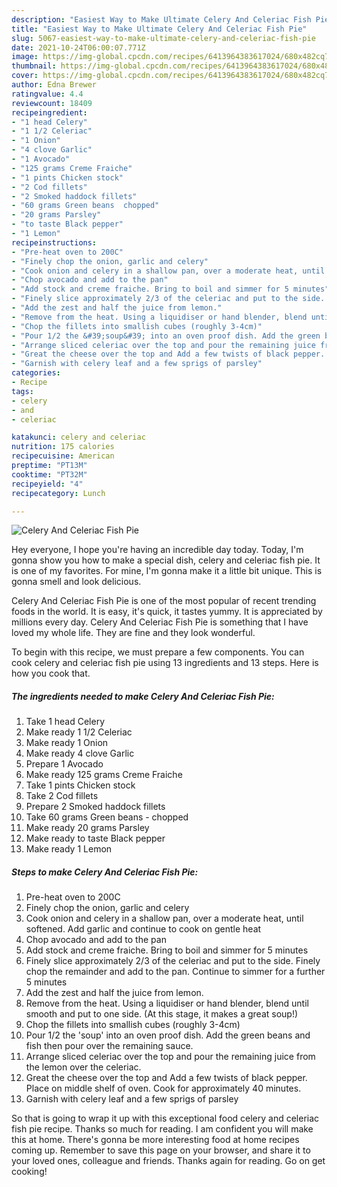 ```yaml
---
description: "Easiest Way to Make Ultimate Celery And Celeriac Fish Pie"
title: "Easiest Way to Make Ultimate Celery And Celeriac Fish Pie"
slug: 5067-easiest-way-to-make-ultimate-celery-and-celeriac-fish-pie
date: 2021-10-24T06:00:07.771Z
image: https://img-global.cpcdn.com/recipes/6413964383617024/680x482cq70/celery-and-celeriac-fish-pie-recipe-main-photo.jpg
thumbnail: https://img-global.cpcdn.com/recipes/6413964383617024/680x482cq70/celery-and-celeriac-fish-pie-recipe-main-photo.jpg
cover: https://img-global.cpcdn.com/recipes/6413964383617024/680x482cq70/celery-and-celeriac-fish-pie-recipe-main-photo.jpg
author: Edna Brewer
ratingvalue: 4.4
reviewcount: 18409
recipeingredient:
- "1 head Celery"
- "1 1/2 Celeriac"
- "1 Onion"
- "4 clove Garlic"
- "1 Avocado"
- "125 grams Creme Fraiche"
- "1 pints Chicken stock"
- "2 Cod fillets"
- "2 Smoked haddock fillets"
- "60 grams Green beans  chopped"
- "20 grams Parsley"
- "to taste Black pepper"
- "1 Lemon"
recipeinstructions:
- "Pre-heat oven to 200C"
- "Finely chop the onion, garlic and celery"
- "Cook onion and celery in a shallow pan, over a moderate heat, until softened. Add garlic and continue to cook on gentle heat"
- "Chop avocado and add to the pan"
- "Add stock and creme fraiche. Bring to boil and simmer for 5 minutes"
- "Finely slice approximately 2/3 of the celeriac and put to the side. Finely chop the remainder and add to the pan. Continue to simmer for a further 5 minutes"
- "Add the zest and half the juice from lemon."
- "Remove from the heat. Using a liquidiser or hand blender, blend until smooth and put to one side. (At this stage, it makes a great soup!)"
- "Chop the fillets into smallish cubes (roughly 3-4cm)"
- "Pour 1/2 the &#39;soup&#39; into an oven proof dish. Add the green beans and fish then pour over the remaining sauce."
- "Arrange sliced celeriac over the top and pour the remaining juice from the lemon over the celeriac."
- "Great the cheese over the top and Add a few twists of black pepper. Place on middle shelf of oven. Cook for approximately 40 minutes."
- "Garnish with celery leaf and a few sprigs of parsley"
categories:
- Recipe
tags:
- celery
- and
- celeriac

katakunci: celery and celeriac 
nutrition: 175 calories
recipecuisine: American
preptime: "PT13M"
cooktime: "PT32M"
recipeyield: "4"
recipecategory: Lunch

---
```



![Celery And Celeriac Fish Pie](https://img-global.cpcdn.com/recipes/6413964383617024/680x482cq70/celery-and-celeriac-fish-pie-recipe-main-photo.jpg)

Hey everyone, I hope you're having an incredible day today. Today, I'm gonna show you how to make a special dish, celery and celeriac fish pie. It is one of my favorites. For mine, I'm gonna make it a little bit unique. This is gonna smell and look delicious.

Celery And Celeriac Fish Pie is one of the most popular of recent trending foods in the world. It is easy, it's quick, it tastes yummy. It is appreciated by millions every day. Celery And Celeriac Fish Pie is something that I have loved my whole life. They are fine and they look wonderful.




To begin with this recipe, we must prepare a few components. You can cook celery and celeriac fish pie using 13 ingredients and 13 steps. Here is how you cook that.

<!--inarticleads1-->

##### The ingredients needed to make Celery And Celeriac Fish Pie:

1. Take 1 head Celery
1. Make ready 1 1/2 Celeriac
1. Make ready 1 Onion
1. Make ready 4 clove Garlic
1. Prepare 1 Avocado
1. Make ready 125 grams Creme Fraiche
1. Take 1 pints Chicken stock
1. Take 2 Cod fillets
1. Prepare 2 Smoked haddock fillets
1. Take 60 grams Green beans - chopped
1. Make ready 20 grams Parsley
1. Make ready to taste Black pepper
1. Make ready 1 Lemon




<!--inarticleads2-->

##### Steps to make Celery And Celeriac Fish Pie:

1. Pre-heat oven to 200C
1. Finely chop the onion, garlic and celery
1. Cook onion and celery in a shallow pan, over a moderate heat, until softened. Add garlic and continue to cook on gentle heat
1. Chop avocado and add to the pan
1. Add stock and creme fraiche. Bring to boil and simmer for 5 minutes
1. Finely slice approximately 2/3 of the celeriac and put to the side. Finely chop the remainder and add to the pan. Continue to simmer for a further 5 minutes
1. Add the zest and half the juice from lemon.
1. Remove from the heat. Using a liquidiser or hand blender, blend until smooth and put to one side. (At this stage, it makes a great soup!)
1. Chop the fillets into smallish cubes (roughly 3-4cm)
1. Pour 1/2 the &#39;soup&#39; into an oven proof dish. Add the green beans and fish then pour over the remaining sauce.
1. Arrange sliced celeriac over the top and pour the remaining juice from the lemon over the celeriac.
1. Great the cheese over the top and Add a few twists of black pepper. Place on middle shelf of oven. Cook for approximately 40 minutes.
1. Garnish with celery leaf and a few sprigs of parsley




So that is going to wrap it up with this exceptional food celery and celeriac fish pie recipe. Thanks so much for reading. I am confident you will make this at home. There's gonna be more interesting food at home recipes coming up. Remember to save this page on your browser, and share it to your loved ones, colleague and friends. Thanks again for reading. Go on get cooking!
